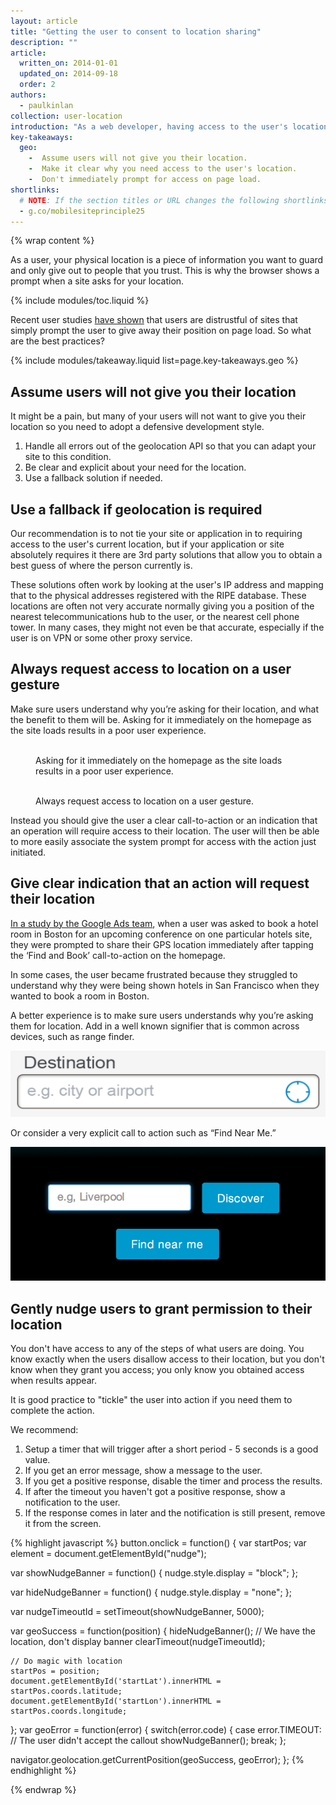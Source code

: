 ```yaml
---
layout: article
title: "Getting the user to consent to location sharing"
description: ""
article:
  written_on: 2014-01-01
  updated_on: 2014-09-18
  order: 2
authors:
  - paulkinlan
collection: user-location
introduction: "As a web developer, having access to the user's location opens up a huge number of possibilities such as advanced filtering, pinpointing the user on a map, and offering pro-active suggestions on things the user can do based on their current position."
key-takeaways:
  geo: 
    -  Assume users will not give you their location.
    -  Make it clear why you need access to the user's location.
    -  Don't immediately prompt for access on page load.
shortlinks: 
  # NOTE: If the section titles or URL changes the following shortlinks must be updated
  - g.co/mobilesiteprinciple25
---
```


{% wrap content %}

As a user, your physical location is a piece of information you want to
guard and only give out to people that you trust.  This is why the browser
shows a prompt when a site asks for your location.

{% include modules/toc.liquid %}

Recent user studies <a href="http://static.googleusercontent.com/media/www.google.com/en/us/intl/ALL_ALL/think/multiscreen/pdf/multi-screen-moblie-whitepaper_research-studies.pdf">have shown</a> that
users are distrustful of sites that simply prompt the user to give away their
position on page load. So what are the best practices?

{% include modules/takeaway.liquid list=page.key-takeaways.geo %}

## Assume users will not give you their location

It might be a pain, but many of your users will not want to give you their
location so you need to adopt a defensive development style.

1.  Handle all errors out of the geolocation API so that you can adapt your
    site to this condition.
2.  Be clear and explicit about your need for the location.
3.  Use a fallback solution if needed.

## Use a fallback if geolocation is required

Our recommendation is to not tie your site or application in to requiring
access to the user's current location, but  if your application or site
absolutely requires it there are 3rd party solutions that allow you to obtain
a best guess of where the person currently is.

These solutions often work by looking at the user's IP address and mapping that
to the physical addresses registered with the RIPE database.  These locations
are often not very accurate normally giving you a position of the nearest
telecommunications hub to the user, or the nearest cell phone tower.  In many
cases, they might not even be that accurate, especially if the user is on VPN
or some other proxy service.

## Always request access to location on a user gesture

Make sure users understand why you’re asking for their location, and what
the benefit to them will be.  Asking for it immediately on the homepage as 
the site loads results in a poor user experience.

<div class="clear g-wide--pull-1">
  <div class="g--half">
    <figure class="fluid">
      <img src="images/sw-navigation-bad.png" srcset="images/sw-navigation-bad.png 1x, images/sw-navigation-bad-2x.png 2x" alt="">
      <figcaption>Asking for it immediately on the homepage as the site loads results in a poor user experience.</figcaption>
    </figure>
  </div>
  <div class="g--half g--last">
    <figure class="fluid">
      <img src="images/sw-navigation-good.png" srcset="images/sw-navigation-good.png 1x, images/sw-navigation-good-2x.png 2x" alt="">
      <figcaption>Always request access to location on a user gesture.</figcaption>
      </figure>
  </div>
</div>

Instead you should give the user a clear call-to-action or an indication that
an operation will require access to their location.  The user will then be able
to more easily associate the system prompt for access with the action
just initiated.

## Give clear indication that an action will request their location

<a href="http://static.googleusercontent.com/media/www.google.com/en/us/intl/ALL_ALL/think/multiscreen/pdf/multi-screen-moblie-whitepaper_research-studies.pdf">In a study by the Google Ads team</a>, when a user was asked to book a hotel room in Boston for an upcoming conference on one particular hotels site, they were prompted to share their GPS location immediately after tapping the ‘Find and Book’ call-to-action on the homepage.

In some cases, the user became frustrated because they struggled to understand why
they were being shown hotels in San Francisco when they wanted to book a room in
Boston.

A better experience is to make sure users understands why you’re asking
them for location. Add in a well known signifier that is common across
devices, such as range finder.

<img src="images/indication.png">

Or consider a very explicit call to action such as “Find Near Me.”

<img src="images/nearme.png">

## Gently nudge users to grant permission to their location

You don't have access to any of the steps of what users are doing.  You know exactly
when the users disallow access to their location, but you don't know
when they grant you access; you only know you obtained access when results appear.

It is good practice to "tickle" the user into action if you need them to complete the action.

We recommend: 

1.  Setup a timer that will trigger after a short period - 5 seconds is a good value.
2.  If you get an error message, show a message to the user.
3.  If you get a positive response, disable the timer and process the results.
4.  If after the timeout you haven't got a positive response, show a notification to the user.
5.  If the response comes in later and the notification is still present, remove it from the screen.

{% highlight javascript %}
button.onclick = function() {
  var startPos;
  var element = document.getElementById("nudge");

  var showNudgeBanner = function() {
    nudge.style.display = "block";
  };

  var hideNudgeBanner = function() {
    nudge.style.display = "none";
  };

  var nudgeTimeoutId = setTimeout(showNudgeBanner, 5000);

  var geoSuccess = function(position) {
    hideNudgeBanner();
    // We have the location, don't display banner
    clearTimeout(nudgeTimeoutId); 

    // Do magic with location
    startPos = position;
    document.getElementById('startLat').innerHTML = startPos.coords.latitude;
    document.getElementById('startLon').innerHTML = startPos.coords.longitude;
  };
  var geoError = function(error) {
    switch(error.code) {
      case error.TIMEOUT:
        // The user didn't accept the callout
        showNudgeBanner();
        break;
  };

  navigator.geolocation.getCurrentPosition(geoSuccess, geoError);
};
{% endhighlight %}

{% endwrap %}
